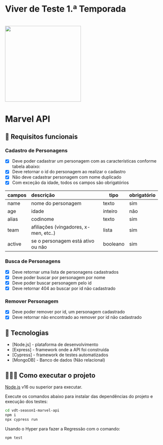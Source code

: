 

# Viver de Teste 1.ª Temporada

<h1 align="left">
    <img src=".github/logo-stiker.svg" width="250px">
</h1>


# Marvel API

## 🔖 Requisitos funcionais

### Cadastro de Personagens

- [x] Deve poder cadastrar um personagem com as características conforme tabela abaixo:
- [x] Deve retornar o id do personagem ao realizar o cadastro
- [x] Não deve cadastrar personagem com nome duplicado
- [x] Com exceção da idade, todos os campos são obrigatórios

| campos | descrição                             | tipo     | obrigatório |
| ------ | :------------------------------------ | -------- | ----------- |
| name   | nome do personagem                    | texto    | sim         |
| age    | idade                                 | inteiro  | não         |
| alias  | codinome                              | texto    | sim         |
| team   | afiliações (vingadores, x-men, etc..) | lista    | sim         |
| active | se o personagem está ativo ou não     | booleano | sim         |

### Busca de Personagens

- [x] Deve retornar uma lista de personagens cadastrados
- [x] Deve poder buscar por personagem por nome
- [x] Deve poder buscar personagem pelo id
- [x] Deve retornar 404 ao buscar por id não cadastrado

### Remover Personagem

- [x] Deve poder remover por id, um personagem cadastrado
- [x] Deve retornar não encontrado ao remover por id não cadastrado

## 🚀 Tecnologias

- [Node.js] - plataforma de desenvolvimento
- [Express] - framework onde a API foi construída
- [Cypress] - framework de testes automatizados
- [MongoDB] - Banco de dados (Não relacional)

## 👨🏻‍💻 Como executar o projeto

[Node.js](https://nodejs.org/) v16 ou superior para executar.

Execute os comandos abaixo para instalar das dependências do projeto e execução dos testes:

```sh
cd vdt-season1-marvel-api
npm i
npx cypress run
```
Usando o Hyper para fazer a Regressão com o comando:
```sh
npm test
```
